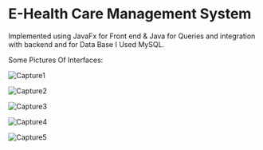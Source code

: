# E-Health Care Management System
 Implemented using JavaFx for Front end & Java for Queries and integration with backend and for Data Base I Used MySQL.

 Some Pictures Of Interfaces:
 
 
 ![Capture1](https://github.com/M-Usman29/E-Health-Care-Management-System/assets/125122553/184ac0e3-9563-4da9-bd74-c58a3fae3be7)

![Capture2](https://github.com/M-Usman29/E-Health-Care-Management-System/assets/125122553/5b59ceb5-c2e7-4084-8d76-43b3e04474f5)

![Capture3](https://github.com/M-Usman29/E-Health-Care-Management-System/assets/125122553/5a36fd5b-ef98-4202-96f3-d284be2587ed)

![Capture4](https://github.com/M-Usman29/E-Health-Care-Management-System/assets/125122553/b2f3af01-f845-4fb0-bfca-5e32c9666d1d)

![Capture5](https://github.com/M-Usman29/E-Health-Care-Management-System/assets/125122553/9065682d-14e6-4796-8955-812b483c9ea2)

